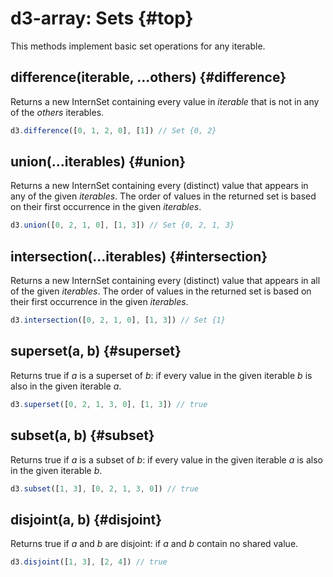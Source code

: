 # d3-array: Sets {#top}

This methods implement basic set operations for any iterable.

## difference(iterable, ...others) {#difference}

<!-- [Source](https://github.com/d3/d3-array/blob/main/src/difference.js) -->

Returns a new InternSet containing every value in *iterable* that is not in any of the *others* iterables.

```js
d3.difference([0, 1, 2, 0], [1]) // Set {0, 2}
```

## union(...iterables) {#union}

<!-- [Source](https://github.com/d3/d3-array/blob/main/src/union.js) -->

Returns a new InternSet containing every (distinct) value that appears in any of the given *iterables*. The order of values in the returned set is based on their first occurrence in the given *iterables*.

```js
d3.union([0, 2, 1, 0], [1, 3]) // Set {0, 2, 1, 3}
```

## intersection(...iterables) {#intersection}

<!-- [Source](https://github.com/d3/d3-array/blob/main/src/intersection.js) -->

Returns a new InternSet containing every (distinct) value that appears in all of the given *iterables*. The order of values in the returned set is based on their first occurrence in the given *iterables*.

```js
d3.intersection([0, 2, 1, 0], [1, 3]) // Set {1}
```

## superset(a, b) {#superset}

<!-- [Source](https://github.com/d3/d3-array/blob/main/src/superset.js) -->

Returns true if *a* is a superset of *b*: if every value in the given iterable *b* is also in the given iterable *a*.

```js
d3.superset([0, 2, 1, 3, 0], [1, 3]) // true
```

## subset(a, b) {#subset}

<!-- [Source](https://github.com/d3/d3-array/blob/main/src/subset.js) -->

Returns true if *a* is a subset of *b*: if every value in the given iterable *a* is also in the given iterable *b*.

```js
d3.subset([1, 3], [0, 2, 1, 3, 0]) // true
```

## disjoint(a, b) {#disjoint}

<!-- [Source](https://github.com/d3/d3-array/blob/main/src/disjoint.js) -->

Returns true if *a* and *b* are disjoint: if *a* and *b* contain no shared value.

```js
d3.disjoint([1, 3], [2, 4]) // true
```
